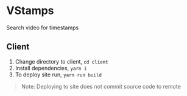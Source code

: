 # VStamps
Search video for timestamps

## Client
1. Change directory to client, ```cd client``` 
2. Install dependencies, ```yarn i```
3. To deploy site run, ```yarn run build```
>Note: Deploying to site does not commit source code to remote
